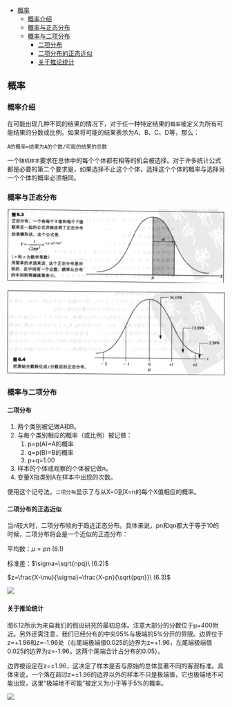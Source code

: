 - [概率](#%e6%a6%82%e7%8e%87)
  - [概率介绍](#%e6%a6%82%e7%8e%87%e4%bb%8b%e7%bb%8d)
  - [概率与正态分布](#%e6%a6%82%e7%8e%87%e4%b8%8e%e6%ad%a3%e6%80%81%e5%88%86%e5%b8%83)
  - [概率与二项分布](#%e6%a6%82%e7%8e%87%e4%b8%8e%e4%ba%8c%e9%a1%b9%e5%88%86%e5%b8%83)
    - [二项分布](#%e4%ba%8c%e9%a1%b9%e5%88%86%e5%b8%83)
    - [二项分布的正态近似](#%e4%ba%8c%e9%a1%b9%e5%88%86%e5%b8%83%e7%9a%84%e6%ad%a3%e6%80%81%e8%bf%91%e4%bc%bc)
    - [关于推论统计](#%e5%85%b3%e4%ba%8e%e6%8e%a8%e8%ae%ba%e7%bb%9f%e8%ae%a1)

## 概率
### 概率介绍
在可能出现几种不同的结果的情况下，对于任一种特定结果的`概率`被定义为所有可能结果的分数或比例。如果将可能的结果表示为A、B、C、D等，那么：

    A的概率=结果为A的个数/可能的结果的总数

一个`随机样本`要求在总体中的每个个体都有相等的机会被选择。对于许多统计公式都是必要的第二个要求是，如果选择不止这个个体，选择这个个体的概率与选择另一个个体的概率必须相同。

### 概率与正态分布
![](prob1.png)

![](prob2.png)

### 概率与二项分布
#### 二项分布
1. 两个类别被记做A和B。
2. 与每个类别相应的概率（或比例）被记做：
    1. p=p(A)=A的概率
    2. q=p(B)=B的概率
    3. p+q=1.00
3. 样本的个体或观察的个体被记做n。
4. 变量X指类别A在样本中出现的次数。

使用这个记号法，`二项分布`显示了与从X=0到X=n的每个X值相应的概率。

#### 二项分布的正态近似
当n较大时，二项分布倾向于趋近正态分布。具体来说，pn和qn都大于等于10的时候，二项分布将会是一个近似的正态分布：

平均数：$\mu=pn\ (6.1)$

标准差：$\sigma=\sqrt{npq}\ (6.2)$

$z=\frac{X-\mu}{\sigma}=\frac{X-pn}{\sqrt{pqn}}\ (6.3)$

![](http://ou8qjsj0m.bkt.clouddn.com//17-10-24/95038075.jpg)

#### 关于推论统计
图6.12所示为来自我们的假设研究的最初总体。注意大部分的分数位于μ=400附近。另外还需注意，我们已经分布的中央95%与极端的5%分开的界限。边界位于z=+1.96和z=-1.96处（右尾端极端值0.025的边界为z=+1.96，左尾端极端值0.025的边界为z=-1.96。这两个尾端合计占分布的0.05）。

边界被设定在z=±1.96，这决定了样本是否与原始的总体显著不同的客观标准。具体来说，一个落在超过z=±1.96的边界以外的样本不只是极端值，它也极端地不可能出现，这里“极端地不可能”被定义为小于等于5%的概率。

![](http://ou8qjsj0m.bkt.clouddn.com//17-10-24/54475703.jpg)